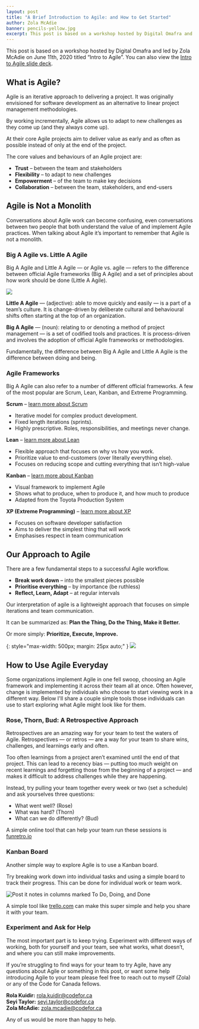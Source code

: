 ```yaml
---
layout: post
title: "A Brief Introduction to Agile: and How to Get Started"
author: Zola McAdie
banner: pencils-yellow.jpg
excerpt: This post is based on a workshop hosted by Digital Omafra and led by Zola McAdie on June 11th, 2020 titled “Intro to Agile”.
---
```


This post is based on a workshop hosted by Digital Omafra and led by Zola McAdie on June 11th, 2020 titled “Intro to Agile”. You can also view the [Intro to Agile slide deck](/omafra-updates/assets/intro-to-agile.pdf).

## What is Agile?
Agile is an iterative approach to delivering a project. It was originally envisioned for software development as an alternative to linear project management methodologies. 

By working incrementally, Agile allows us to adapt to new challenges as they come up (and they always come up).

At their core Agile projects aim to deliver value as early and as often as possible instead of only at the end of the project.

The core values and behaviours of an Agile project are:
* **Trust**  –  between the team and stakeholders
* **Flexibility**  –  to adapt to new challenges
* **Empowerment**  –  of the team to make key decisions
* **Collaboration**  –  between the team, stakeholders, and end-users

## Agile is Not a Monolith
Conversations about Agile work can become confusing, even conversations between two people that both understand the value of and implement Agile practices. When talking about Agile it’s important to remember that Agile is not a monolith.

### Big A Agile vs. Little A Agile
Big A Agile and Little A Agile — or Agile vs. agile — refers to the difference between official Agile frameworks (Big A Agile) and a set of principles about how work should be done (Little A Agile).

![](/omafra-updates/images/big-a-vs-little-a.png)

**Little A Agile** — (adjective): able to move quickly and easily — is a part of a team’s culture. It is change-driven by deliberate cultural and behavioural shifts often starting at the top of an organization.

**Big A Agile** — (noun): relating to or denoting a method of project management — is a set of codified tools and practices. It is process-driven and involves the adoption of official Agile frameworks or methodologies.

Fundamentally, the difference between Big A Agile and Little A Agile is the difference between doing and being.

### Agile Frameworks
Big A Agile can also refer to a number of different official frameworks. A few of the most popular are Scrum, Lean, Kanban, and Extreme Programming.

**Scrum** – [learn more about Scrum](https://www.scrum.org/resources/what-is-scrum)
* Iterative model for complex product development.
* Fixed length iterations (sprints).
* Highly prescriptive. Roles, responsibilities, and meetings never change.

**Lean** – [learn more about Lean](https://www.lean.org/whatslean/)
* Flexible approach that focuses on why vs how you work.
* Prioritize value to end-customers (over literally everything else).
* Focuses on reducing scope and cutting everything that isn’t high-value

**Kanban** – [learn more about Kanban](https://kanbanize.com/kanban-resources/getting-started/what-is-kanban)
* Visual framework to implement Agile
* Shows what to produce, when to produce it, and how much to produce
* Adapted from the Toyota Production System

**XP (Extreme Programming)** – [learn more about XP](http://www.extremeprogramming.org/)
* Focuses on software developer satisfaction
* Aims to deliver the simplest thing that will work
* Emphasises respect in team communication

## Our Approach to Agile
There are a few fundamental steps to a successful Agile workflow.
* **Break work down**  –  into the smallest pieces possible
* **Prioritise everything**  –  by importance (be ruthless)
* **Reflect, Learn, Adapt**  –  at regular intervals

Our interpretation of agile is a lightweight approach that focuses on simple iterations and team communication.

It can be summarized as: **Plan the Thing, Do the Thing, Make it Better.**

Or more simply: **Prioritize, Execute, Improve.**

{: style="max-width: 500px; margin: 25px auto;" }
![](/omafra-updates/images/prioritize-execute-improve.png)

## How to Use Agile Everyday
Some organizations implement Agile in one fell swoop, choosing an Agile framework and implementing it across their team all at once. Often however, change is implemented by individuals who choose to start viewing work in a different way. Below I'll share a couple simple tools those individuals can use to start exploring what Agile might look like for them.

### Rose, Thorn, Bud: A Retrospective Approach
Retrospectives are an amazing way for your team to test the waters of Agile. Retrospectives — or retros — are a way for your team to share wins, challenges, and learnings early and often.

Too often learnings from a project aren’t examined until the end of that project. This can lead to a recency bias — putting too much weight on recent learnings and forgetting those from the beginning of a project — and makes it difficult to address challenges while they are happening.

Instead, try pulling your team together every week or two (set a schedule) and ask yourselves three questions:

* What went well? (Rose)
* What was hard? (Thorn)
* What can we do differently? (Bud)

A simple online tool that can help your team run these sessions is [funretro.io](https://funretro.io)

### Kanban Board
Another simple way to explore Agile is to use a Kanban board.

Try breaking work down into individual tasks and using a simple board to track their progress. This can be done for individual work or team work.

![Post it notes in columns marked To Do, Doing, and Done](/omafra-updates/images/kanban-board.png)

A simple tool like [trello.com](https://trello.com) can make this super simple and help you share it with your team.

### Experiment and Ask for Help
The most important part is to keep trying. Experiment with different ways of working, both for yourself and your team, see what works, what doesn’t, and where you can still make improvements.

If you’re struggling to find ways for your team to try Agile, have any questions about Agile or something in this post, or want some help introducing Agile to your team please feel free to reach out to myself (Zola) or any of the Code for Canada fellows.

**Rola Kuidir:** [rola.kuidir@codefor.ca](mailto:rola.kuidir@codefor.ca)<br>
**Seyi Taylor:** [seyi.taylor@codefor.ca](mailto:seyi.taylor@codefor.ca)<br>
**Zola McAdie:** [zola.mcadie@codefor.ca](mailto:zola.mcadie@codefor.ca)

Any of us would be more than happy to help.
